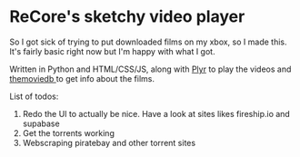 # ReCore's sketchy video player

So I got sick of trying to put downloaded films on my xbox, so I made this.
It's fairly basic right now but I'm happy with what I got.

Written in Python and HTML/CSS/JS, along with [Plyr](https://plyr.io) to play the videos and [themoviedb ](https://www.themoviedb.org/)to get info about the films.

List of todos:

1. Redo the UI to actually be nice. Have a look at sites likes fireship.io and supabase
2. Get the torrents working
3. Webscraping piratebay and other torrent sites
